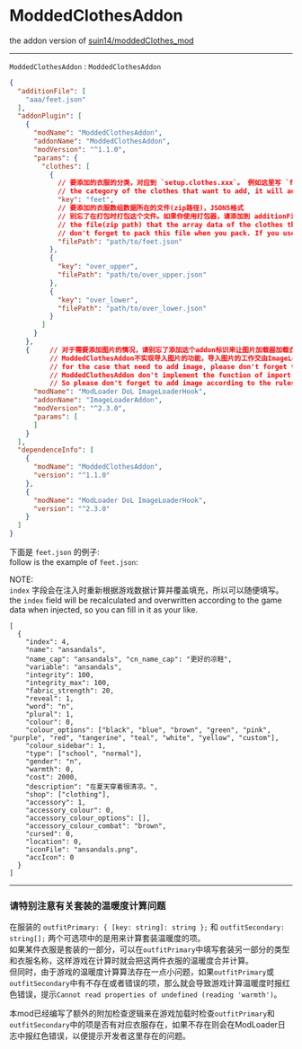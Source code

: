 # ModdedClothesAddon

the addon version of [suin14/moddedClothes_mod](https://github.com/suin14/moddedClothes_mod)

---

`ModdedClothesAddon` : `ModdedClothesAddon`

```json lines
{
  "additionFile": [
    "aaa/feet.json"
  ],
  "addonPlugin": [
    {
      "modName": "ModdedClothesAddon",
      "addonName": "ModdedClothesAddon",
      "modVersion": "^1.1.0",
      "params": {
        "clothes": [
          {
            // 要添加的衣服的分类，对应到 `setup.clothes.xxx`。 例如这里写 `feet` 那么就会添加到 `setup.clothes.feet`
            // the category of the clothes that want to add, it will add to `setup.clothes.xxx`. For example, if you write `feet` here, it will add to `setup.clothes.feet`
            "key": "feet",
            // 要添加的衣服数组数据所在的文件(zip路径)，JSON5格式
            // 别忘了在打包时打包这个文件。如果你使用打包器，请添加到 additionFile 列表中
            // the file(zip path) that the array data of the clothes that want to add. JSON5 format
            // don't forget to pack this file when you pack. If you use packer, please add it to the additionFile list
            "filePath": "path/to/feet.json"
          },
          {
            "key": "over_upper",
            "filePath": "path/to/over_upper.json"
          },
          {
            "key": "over_lower",
            "filePath": "path/to/over_lower.json"
          }
        ]
      }
    },
    {     // 对于需要添加图片的情况，请别忘了添加这个addon标识来让图片加载器加载衣服的图片
          // ModdedClothesAddon不实现导入图片的功能，导入图片的工作交由ImageLoaderAddon来完成。所以请别忘了按照ImageLoaderAddon的规则来添加图片
          // for the case that need to add image, please don't forget to add this addon mark to let the image loader load the image of the clothes
          // ModdedClothesAddon don't implement the function of import image, the work of import image is completed by ImageLoaderAddon. 
          // So please don't forget to add image according to the rules of ImageLoaderAddon
      "modName": "ModLoader DoL ImageLoaderHook",
      "addonName": "ImageLoaderAddon",
      "modVersion": "^2.3.0",
      "params": [
      ]
    }
  ],
  "dependenceInfo": [
    {
      "modName": "ModdedClothesAddon",
      "version": "^1.1.0"
    },
    {
      "modName": "ModLoader DoL ImageLoaderHook",
      "version": "^2.3.0"
    }
  ]
}
```

下面是 `feet.json` 的例子:  
follow is the example of `feet.json`:  

NOTE:  
`index` 字段会在注入时重新根据游戏数据计算并覆盖填充，所以可以随便填写。  
the `index` field will be recalculated and overwritten according to the game data when injected, so you can fill in it as your like.  


```json5
[
  {
    "index": 4,
    "name": "ansandals",
    "name_cap": "ansandals", "cn_name_cap": "更好的凉鞋",
    "variable": "ansandals",
    "integrity": 100,
    "integrity_max": 100,
    "fabric_strength": 20,
    "reveal": 1,
    "word": "n",
    "plural": 1,
    "colour": 0,
    "colour_options": ["black", "blue", "brown", "green", "pink", "purple", "red", "tangerine", "teal", "white", "yellow", "custom"],
    "colour_sidebar": 1,
    "type": ["school", "normal"],
    "gender": "n",
    "warmth": 0,
    "cost": 2000,
    "description": "在夏天穿着很清凉。",
    "shop": ["clothing"],
    "accessory": 1,
    "accessory_colour": 0,
    "accessory_colour_options": [],
    "accessory_colour_combat": "brown",
    "cursed": 0,
    "location": 0,
    "iconFile": "ansandals.png",
    "accIcon": 0
  }
]
```

---

### 请特别注意有关套装的温暖度计算问题

在服装的 `outfitPrimary: { [key: string]: string };` 和 `outfitSecondary: string[];` 两个可选项中的是用来计算套装温暖度的项。  
如果某件衣服是套装的一部分，可以在`outfitPrimary`中填写套装另一部分的类型和衣服名称，这样游戏在计算时就会把这两件衣服的温暖度合并计算。  
但同时，由于游戏的温暖度计算算法存在一点小问题，如果`outfitPrimary`或`outfitSecondary`中有不存在或者错误的项，那么就会导致游戏计算温暖度时报红色错误，提示`Cannot read properties of undefined (reading 'warmth')`。

本mod已经编写了额外的附加检查逻辑来在游戏加载时检查`outfitPrimary`和`outfitSecondary`中的项是否有对应衣服存在，如果不存在则会在ModLoader日志中报红色错误，以便提示开发者这里存在的问题。



